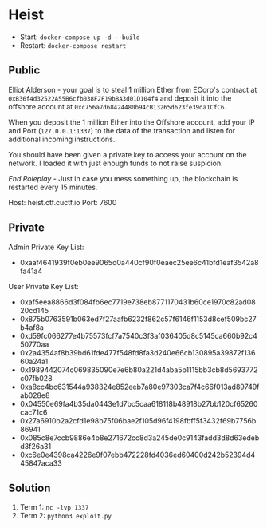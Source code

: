 # Heist

* Start: `docker-compose up -d --build`
* Restart: `docker-compose restart`

## Public

Elliot Alderson - your goal is to steal 1 million Ether from ECorp's contract at `0xB36f4d32522A55B6cfb038F2F19b8A3d01D104f4` and deposit it into the offshore account at `0xc756a7d68424480b94cB13265d623fe39da1CfC6`.

When you deposit the 1 million Ether into the Offshore account, add your IP and Port (`127.0.0.1:1337`) to the data of the transaction and listen for additional incoming instructions.

You should have been given a private key to access your account on the network. I loaded it with just enough funds to not raise suspicion.

*End Roleplay* - Just in case you mess something up, the blockchain is restarted every 15 minutes.

Host: heist.ctf.cuctf.io
Port: 7600

## Private

Admin Private Key List:

* 0xaaf4641939f0eb0ee9065d0a440cf90f0eaec25ee6c41bfd1eaf3542a8fa41a4

User Private Key List:

* 0xaf5eea8866d3f084fb6ec7719e738eb8771170431b60ce1970c82ad0820cd145
* 0x875b0763591b063ed7f27aafb6232f862c57f6146f1153d8cef509bc27b4af8a
* 0xd59fc066277e4b75573fcf7a7540c3f3af036405d8c5145ca660b92c450770aa
* 0x2a4354af8b39bd61fde477f548fd8fa3d240e66cb130895a39872f13660a24a1
* 0x1989442074c069835090e7e6b80a221d4aba5b1115bb3cb8d5693772c07fb028
* 0xa8cc4bc631544a938324e852eeb7a80e97303ca7f4c66f013ad89749fab028e8
* 0x04550e69fa4b35da0443e1d7bc5caa618118b48918b27bb120cf65260cac71c6
* 0x27a6910b2a2cfd1e98b75f06bae2f105d96f4198fbff5f3432f69b7756b86941
* 0x085c8e7ccb9886e4b8e271672cc8d3a245de0c9143fadd3d8d63edebd3f26a31
* 0xc6e0e4398ca4226e9f07ebb472228fd4036ed60400d242b52394d445847aca33

## Solution

1. Term 1: `nc -lvp 1337`
2. Term 2: `python3 exploit.py`
